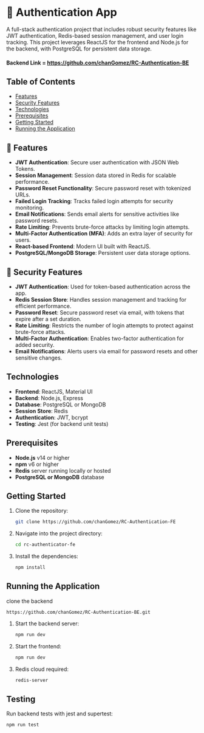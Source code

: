 # 🔐 Authentication App

A full-stack authentication project that includes robust security features like JWT authentication, Redis-based session management, and user login tracking. This project leverages ReactJS for the frontend and Node.js for the backend, with PostgreSQL for persistent data storage.

#### Backend Link = https://github.com/chanGomez/RC-Authentication-BE

##  Table of Contents
- [Features](#features)
- [Security Features](#security-features)
- [Technologies](#technologies)
- [Prerequisites](#prerequisites)
- [Getting Started](#getting-started)
- [Running the Application](#running-the-application)

## 🎯 Features
- **JWT Authentication**: Secure user authentication with JSON Web Tokens.
- **Session Management**: Session data stored in Redis for scalable performance.
- **Password Reset Functionality**: Secure password reset with tokenized URLs.
- **Failed Login Tracking**: Tracks failed login attempts for security monitoring.
- **Email Notifications**: Sends email alerts for sensitive activities like password resets.
- **Rate Limiting**: Prevents brute-force attacks by limiting login attempts.
- **Multi-Factor Authentication (MFA)**: Adds an extra layer of security for users.
- **React-based Frontend**: Modern UI built with ReactJS.
- **PostgreSQL/MongoDB Storage**: Persistent user data storage options.


## 🚨 Security Features

- **JWT Authentication**: Used for token-based authentication across the app.
- **Redis Session Store**: Handles session management and tracking for efficient performance.
- **Password Reset**: Secure password reset via email, with tokens that expire after a set duration.
- **Rate Limiting**: Restricts the number of login attempts to protect against brute-force attacks.
- **Multi-Factor Authentication**: Enables two-factor authentication for added security.
- **Email Notifications**: Alerts users via email for password resets and other sensitive changes.

  
## Technologies
- **Frontend**: ReactJS, Material UI
- **Backend**: Node.js, Express
- **Database**: PostgreSQL or MongoDB
- **Session Store**: Redis
- **Authentication**: JWT, bcrypt
- **Testing**: Jest (for backend unit tests)

## Prerequisites
- **Node.js** v14 or higher
- **npm** v6 or higher
- **Redis** server running locally or hosted
- **PostgreSQL or MongoDB** database

## Getting Started

1. Clone the repository:
   ```bash
   git clone https://github.com/chanGomez/RC-Authentication-FE
   ```

2. Navigate into the project directory:
   ```bash
   cd rc-authenticator-fe
   ```

3. Install the dependencies:
   ```bash
   npm install
   ```

## Running the Application

clone the backend 
```
https://github.com/chanGomez/RC-Authentication-BE.git
```

1. Start the backend server:
   ```bash
   npm run dev
   ```

2. Start the frontend:
   ```bash
   npm run dev
   ```

3. Redis cloud required:
   ```bash
   redis-server
   ```


## Testing
Run backend tests with jest and supertest:
```bash
npm run test
```
